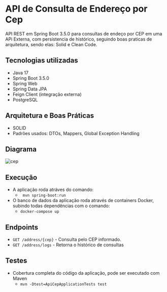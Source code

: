 # API de Consulta de Endereço por Cep

API REST em Spring Boot 3.5.0 para consultas de endeço por CEP em uma APi Externa, com persistencia de histórico, seguindo boas praticas de arquitetura, sendo elas: Solid e Clean Code.

## Tecnologias utilizadas

-  Java 17
-   Spring Boot 3.5.0
-   Spring Web
-   Spring Data JPA
-   Feign Client (integração externa)
-   PostgreSQL

## Arquitetura e Boas Práticas

* SOLID
* Padrões usados: DTOs, Mappers, Global Exception Handling

## Diagrama

 
![cep](https://github.com/user-attachments/assets/07f4c0f8-7c3c-41da-aedf-0e657ca9ff3d)


## Execução

* A aplicação roda atráves do comando:
  * ` mvn spring-boot:run`
* O banco de dados da aplicação roda através de containers Docker, subindo todas dependências com o comando:
    * `docker-compose up`


## Endpoints

* `GET /address/{cep}` - Consulta pelo CEP informado.
* `GET /address/logs` - Retorna o histórico de consultas

## Testes

* Cobertura completa do código da aplicação, pode ser executado com Maven
    * `mvn -Dtest=ApiCepApplicationTests test`
